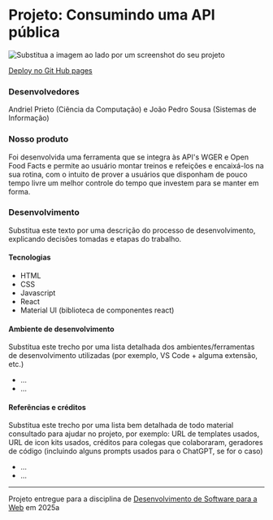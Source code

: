 # Projeto: Consumindo uma API pública

![Substitua a imagem ao lado por um screenshot do seu projeto](https://mdswanson.com/static/chops-ux-step-4.png "Screenshot do projeto")


[Deploy no Git Hub pages](https://elc1090.github.io/project2-2025a-andriel-joao/)


### Desenvolvedores
Andriel Prieto (Ciência da Computação) e João Pedro Sousa (Sistemas de Informação)


### Nosso produto
Foi desenvolvida uma ferramenta que se integra às API's WGER e Open Food Facts e permite ao usuário montar treinos e refeições e encaixá-los na sua rotina, com o intuito de prover a usuários que disponham de pouco tempo livre um melhor controle do tempo que investem para se manter em forma.


### Desenvolvimento

Substitua este texto por uma descrição do processo de desenvolvimento, explicando decisões tomadas e etapas do trabalho.


#### Tecnologias

- HTML
- CSS
- Javascript
- React
- Material UI (biblioteca de componentes react)

#### Ambiente de desenvolvimento

Substitua este trecho por uma lista detalhada dos ambientes/ferramentas de desenvolvimento utilizadas (por exemplo, VS Code + alguma extensão, etc.)
- ...
- ...

#### Referências e créditos

Substitua este trecho por uma lista bem detalhada de todo material consultado para ajudar no projeto, por exemplo:  URL de templates usados, URL de icon kits usados, créditos para colegas que colaboraram, geradores de código (incluindo alguns prompts usados para o ChatGPT, se for o caso)
- ...
- ...




---
Projeto entregue para a disciplina de [Desenvolvimento de Software para a Web](http://github.com/andreainfufsm/elc1090-2025a) em 2025a
